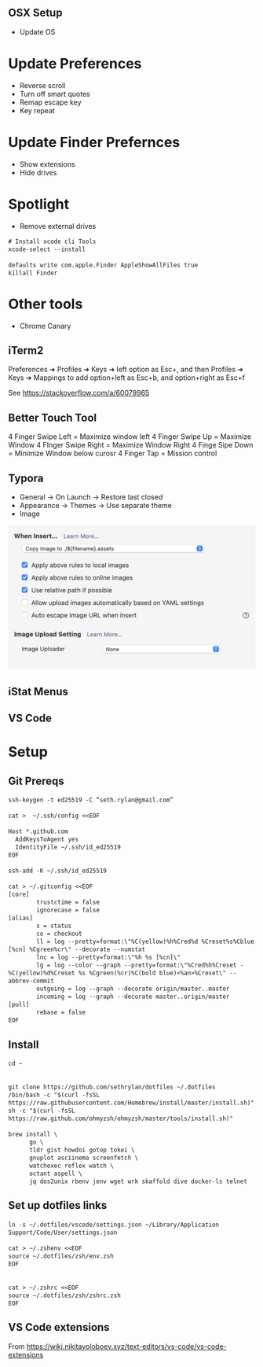 ## OSX Setup

* Update OS

# Update Preferences
* Reverse scroll
* Turn off smart quotes
* Remap escape key
* Key repeat


# Update Finder Prefernces
* Show extensions
* Hide drives

# Spotlight
* Remove external drives


```shell
# Install xcode cli Tools
xcode-select --install

defaults write com.apple.Finder AppleShowAllFiles true
killall Finder
```

# Other tools

* Chrome Canary


## iTerm2

Preferences ➔ Profiles ➔ Keys ➔ left option as Esc+, and then Profiles ➔ Keys ➔ Mappings to add option+left as Esc+b, and option+right as Esc+f

See https://stackoverflow.com/a/60079965

## Better Touch Tool

4 Finger Swipe Left = Maximize window left
4 Finger Swipe Up = Maximize Window
4 FInger Swipe Right = Maximize Window Right
4 Finge Sipe Down = Minimize Window below curosr
4 Finger Tap = Mission control

## Typora

* General -> On Launch -> Restore last closed
* Appearance -> Themes -> Use separate theme
* Image

![Image](./typora-image.png)


## iStat Menus
## VS Code

# Setup

## Git Prereqs

```shell
ssh-keygen -t ed25519 -C “seth.rylan@gmail.com”

cat >  ~/.ssh/config <<EOF

Host *.github.com
  AddKeysToAgent yes
  IdentityFile ~/.ssh/id_ed25519
EOF

ssh-add -K ~/.ssh/id_ed25519

cat > ~/.gitconfig <<EOF
[core]
        trustctime = false
        ignorecase = false
[alias]
        s = status
        co = checkout
        ll = log --pretty=format:\"%C(yellow)%h%Cred%d %Creset%s%Cblue [%cn] %Cgreen%cr\" --decorate --numstat
        lnc = log --pretty=format:\"%h %s [%cn]\"
        lg = log --color --graph --pretty=format:\"%Cred%h%Creset -%C(yellow)%d%Creset %s %Cgreen(%cr)%C(bold blue)<%an>%Creset\" --abbrev-commit
        outgoing = log --graph --decorate origin/master..master
        incoming = log --graph --decorate master..origin/master
[pull]
        rebase = false
EOF
```

## Install


```shell
cd ~


git clone https://github.com/sethrylan/dotfiles ~/.dotfiles
/bin/bash -c "$(curl -fsSL https://raw.githubusercontent.com/Homebrew/install/master/install.sh)"
sh -c "$(curl -fsSL https://raw.github.com/ohmyzsh/ohmyzsh/master/tools/install.sh)"

brew install \
      go \
      tldr gist howdoi gotop tokei \
      gnuplot asciinema screenfetch \
      watchexec reflex watch \
      octant aspell \
      jq dos2unix rbenv jenv wget wrk skaffold dive docker-ls telnet
```


## Set up dotfiles links


```shell
ln -s ~/.dotfiles/vscode/settings.json ~/Library/Application Support/Code/User/settings.json

cat > ~/.zshenv <<EOF
source ~/.dotfiles/zsh/env.zsh
EOF


cat > ~/.zshrc <<EOF
source ~/.dotfiles/zsh/zshrc.zsh
EOF
```



## VS Code extensions

From https://wiki.nikitavoloboev.xyz/text-editors/vs-code/vs-code-extensions



